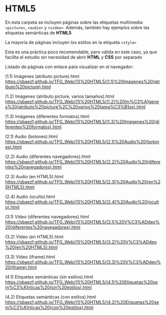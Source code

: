 ﻿# HTML5
En esta carpeta se incluyen páginas sobre las etiquetas multimedia: `<picture>`, `<audio>` y `<video>`. Además, también hay ejemplos sobre las etiquetas semánticas de **HTML5**

La mayoría de páginas incluyen los estilos en la etiqueta `<style>`

Esta es una práctica poco recomendable, pero válida en este caso, ya que facilita el estudio sin necesidad de abrir **HTML** y **CSS** por separado

Listado de páginas con enlace para visualizar en el navegador:

(1.1) Imágenes (atributo picture).html
https://sbaezf.github.io/TFG_Web/(1)%20HTML5/(1.1)%20Imágenes%20(atributo%20picture).html


(1.2) Imágenes (atributo picture, varios tamaños).html
https://sbaezf.github.io/TFG_Web/(1)%20HTML5/(1.2)%20Im%C3%A1genes%20(atributo%20picture%2C%20varios%20tama%C3%B1os).html


(1.3) Imágenes (diferentes formatos).html
https://sbaezf.github.io/TFG_Web/(1)%20HTML5/(1.3)%20Imágenes%20(diferentes%20formatos).html


(2.1) Audio (botones).html						
https://sbaezf.github.io/TFG_Web/(1)%20HTML5/(2.1)%20Audio%20(botones).html


(2.2) Audio (diferentes navegadores).html		
https://sbaezf.github.io/TFG_Web/(1)%20HTML5/(2.2)%20Audio%20(diferentes%20navegadores).html


(2.3) Audio (en HTML5).html						
https://sbaezf.github.io/TFG_Web/(1)%20HTML5/(2.3)%20Audio%20(en%20HTML5).html


(2.4) Audio (oculto).html						
https://sbaezf.github.io/TFG_Web/(1)%20HTML5/(2.4)%20Audio%20(oculto).html


(3.1) Vídeo (diferentes navegadores).html		
https://sbaezf.github.io/TFG_Web/(1)%20HTML5/(3.1)%20V%C3%ADdeo%20(diferentes%20navegadores).html


(3.2) Vídeo (en HTML5).html						
https://sbaezf.github.io/TFG_Web/(1)%20HTML5/(3.2)%20V%C3%ADdeo%20(en%20HTML5).html


(3.3) Vídeo (iframe).html						
https://sbaezf.github.io/TFG_Web/(1)%20HTML5/(3.3)%20V%C3%ADdeo%20(iframe).html


(4.1) Etiquetas semánticas (sin estilos).html	
https://sbaezf.github.io/TFG_Web/(1)%20HTML5/(4.1)%20Etiquetas%20sem%C3%A1nticas%20(sin%20estilos).html


(4.2) Etiquetas semánticas (con estilos).html
https://sbaezf.github.io/TFG_Web/(1)%20HTML5/(4.2)%20Etiquetas%20sem%C3%A1nticas%20(con%20estilos).html